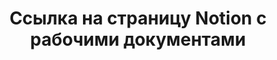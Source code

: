 <h1 align=center href="https://www.notion.so/EconSpace-6593e07cfefa408da11af116f4e8928c?pvs=4?">Ссылка на страницу Notion с рабочими документами<h1/>
